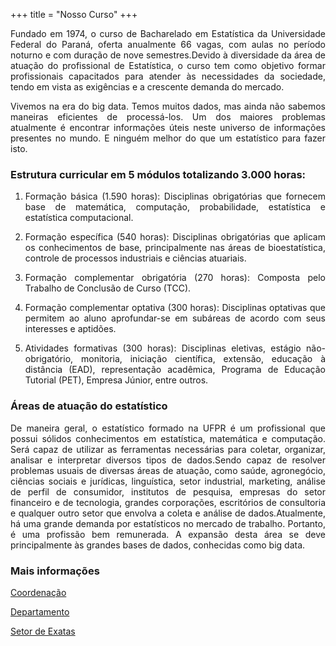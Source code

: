 +++
title = "Nosso Curso"
+++

<p align="justify">Fundado em 1974, o curso de Bacharelado em  Estatística 
da Universidade Federal do Paraná, oferta anualmente 66 vagas, com aulas 
no período noturno e com duração de nove semestres.Devido à diversidade da 
área de atuação do profissional de Estatística, o curso tem  como objetivo 
formar profissionais capacitados para atender às necessidades da sociedade, 
tendo em vista as exigências e a crescente demanda do mercado.</p>

<p align="justify">Vivemos na era do big data. Temos muitos dados, mas ainda 
não sabemos maneiras eficientes de processá-los. Um dos maiores problemas 
atualmente é encontrar informações úteis neste universo de informações presentes 
no mundo. E ninguém melhor do que um estatístico para fazer isto.</p>

### Estrutura curricular em 5 módulos totalizando 3.000 horas:

  1. <p align="justify">Formação básica (1.590 horas): Disciplinas obrigatórias 
     que fornecem base de matemática, computação, probabilidade, estatística 
     e estatística computacional.</p>
     
  2. <p align="justify">Formação específica (540 horas): Disciplinas obrigatórias 
     que aplicam os conhecimentos de base, principalmente nas áreas de bioestatística, 
     controle de processos industriais e ciências atuariais.</p>
     
  3. <p align="justify">Formação complementar obrigatória (270 horas): Composta 
     pelo Trabalho de Conclusão de Curso (TCC).</p>
     
  4. <p align="justify">Formação complementar optativa (300 horas): Disciplinas 
     optativas que permitem ao aluno aprofundar-se em subáreas de acordo 
     com seus interesses e aptidões.</p>
     
  5. <p align="justify">Atividades formativas (300 horas):  Disciplinas eletivas, 
     estágio não-obrigatório, monitoria, iniciação científica, extensão, 
     educação à distância (EAD), representação acadêmica, Programa de Educação 
     Tutorial (PET), Empresa Júnior, entre outros.</p>
     
### Áreas de atuação do estatístico

<p align="justify">De maneira geral, o estatístico formado na UFPR é um 
profissional que possui sólidos conhecimentos em estatística, matemática 
e computação. Será capaz de utilizar as ferramentas necessárias para coletar, 
organizar, analisar e interpretar diversos tipos de dados.Sendo  capaz de 
resolver problemas usuais de diversas áreas de atuação, como saúde, agronegócio, 
ciências sociais e jurídicas, linguística, setor industrial, marketing, análise 
de perfil de consumidor, institutos de pesquisa, empresas do setor financeiro 
e de tecnologia, grandes corporações, escritórios de consultoria e qualquer 
outro setor que envolva a coleta e análise de dados.Atualmente, há uma grande 
demanda por estatísticos no mercado de trabalho. Portanto, é uma profissão 
bem remunerada. A expansão desta área se deve principalmente às grandes bases
de dados, conhecidas como big data.</p>
 
### Mais informações

[Coordenação](http://www.coordest.ufpr.br/)

[Departamento](http://www.est.ufpr.br/)

[Setor de Exatas](http://www.exatas.ufpr.br/portal/curso-de-graduacao-em-estatistica/)

